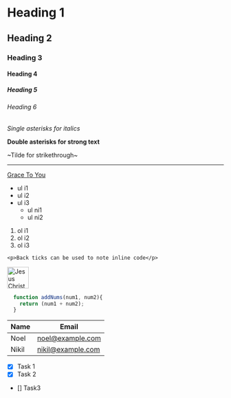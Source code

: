<!--GTG-->

<!--Headings-->
# Heading 1
## Heading 2
### Heading 3
#### Heading 4
##### Heading 5
###### Heading 6

<!--italics, strong-->

*Single asterisks for italics*

**Double asterisks for strong text**

~Tilde for strikethrough~

<!--horizontal line-->
--- 

<!--Links-->
[Grace To You]( https://www.gty.org "John Mac Arthur")

<!--unordered lists-->
* ul i1
* ul i2
* ul i3
  * ul ni1
  * ul ni2

<!--ordered lists-->
1. ol i1
1. ol i2
1. ol i3

`<p>Back ticks can be used to note inline code</p>`

<img src="https://png.pngtree.com/png-clipart/20210314/original/pngtree-good-friday-lettering-with-small-cross-on-transparent-background-png-image_6099037.png" alt="Jesus Christ died for us" height="50px">

```javascript
  function addNums(num1, num2){
    return (num1 + num2);
  }
```


|Name   | Email             | 
|-------|-------------------|
| Noel  | noel@example.com  |
| Nikil | nikil@example.com |


<!--tasks list-->
* [X] Task 1
* [X] Task 2
* [] Task3

<!--TYJC-->
